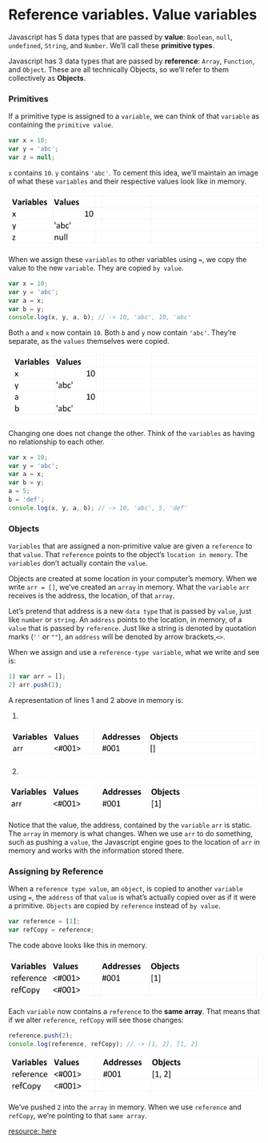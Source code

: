 # Reference variables. Value variables

Javascript has 5 data types that are passed by **value**: `Boolean`, `null`, `undefined`, `String`, and `Number`. We’ll call these **primitive types**.

Javascript has 3 data types that are passed by **reference**: `Array`, `Function`, and `Object`. These are all technically Objects, so we’ll refer to them collectively as **Objects**.

### Primitives
If a primitive type is assigned to a `variable`, we can think of that `variable` as containing the `primitive value`.

```js
var x = 10;
var y = 'abc';
var z = null;
```

`x` contains `10`. `y` contains `'abc'`. To cement this idea, we’ll maintain an image of what these `variables` and their respective values look like in memory.

![java-script-primitives](./java-script-primitives.png)

When we assign these `variables` to other variables using `=`, we copy the value to the new `variable`. They are copied `by value`.

```js
var x = 10;
var y = 'abc';
var a = x;
var b = y;
console.log(x, y, a, b); // -> 10, 'abc', 10, 'abc'
```
Both `a` and `x` now contain `10`. Both `b` and `y` now contain `'abc'`. They’re separate, as the `values` themselves were copied.

![java-script-primitives2](./java-script-primitives2.png)

Changing one does not change the other. Think of the `variables` as having no relationship to each other.

```js
var x = 10;
var y = 'abc';
var a = x;
var b = y;
a = 5;
b = 'def';
console.log(x, y, a, b); // -> 10, 'abc', 5, 'def'
```

### Objects

`Variables` that are assigned a non-primitive value are given a `reference` to that `value`. That `reference` points to the object’s `location in memory`. The `variables` don’t actually contain the `value`.

Objects are created at some location in your computer’s memory. When we write `arr = []`, we’ve created an `array` in memory. What the `variable` `arr` receives is the address, the location, of that `array`.

Let’s pretend that address is a new `data type` that is passed by `value`, just like `number` or `string`. An `address` points to the location, in memory, of a `value` that is passed by `reference`. Just like a string is denoted by quotation marks (`''` or `""`), an `address` will be denoted by arrow brackets,`<>`.

When we assign and use a `reference-type variable`, what we write and see is:
```js
1) var arr = [];
2) arr.push(1);
```
A representation of lines 1 and 2 above in memory is:

1. 

![java-script-reference-variables](./java-script-reference-variables.png)

2. 

![java-script-reference-variables2](./java-script-reference-variables2.png)

Notice that the value, the address, contained by the `variable` `arr` is static. The `array` in memory is what changes. When we use `arr` to do something, such as pushing a `value`, the Javascript engine goes to the location of `arr` in memory and works with the information stored there.

### Assigning by Reference

When a `reference type value`, an `object`, is copied to another `variable` using `=`, the `address` of that `value` is what’s actually copied over as if it were a primitive. `Objects` are copied by `reference` instead of `by value`.

```js
var reference = [1];
var refCopy = reference;
```
The code above looks like this in memory.

![assigning-by-reference](./assigning-by-reference.png)

Each `variable` now contains a `reference` to the **same array**. That means that if we alter `reference`, `refCopy` will see those changes:

```js
reference.push(2);
console.log(reference, refCopy); // -> [1, 2], [1, 2]
```
![assigning-by-reference2](./assigning-by-reference2.png)

We’ve pushed `2` into the `array` in memory. When we use `reference` and `refCopy`, we’re pointing to that `same array`.

[resource: here](https://codeburst.io/explaining-value-vs-reference-in-javascript-647a975e12a0)

